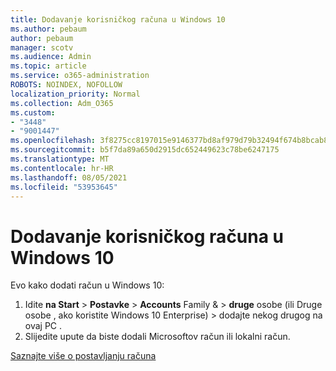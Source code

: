 ```yaml
---
title: Dodavanje korisničkog računa u Windows 10
ms.author: pebaum
author: pebaum
manager: scotv
ms.audience: Admin
ms.topic: article
ms.service: o365-administration
ROBOTS: NOINDEX, NOFOLLOW
localization_priority: Normal
ms.collection: Adm_O365
ms.custom:
- "3448"
- "9001447"
ms.openlocfilehash: 3f8275cc8197015e9146377bd8af979d79b32494f674b8bcab8df310d69e4a14
ms.sourcegitcommit: b5f7da89a650d2915dc652449623c78be6247175
ms.translationtype: MT
ms.contentlocale: hr-HR
ms.lasthandoff: 08/05/2021
ms.locfileid: "53953645"
---
```

# <a name="add-a-user-account-in-windows-10"></a>Dodavanje korisničkog računa u Windows 10

Evo kako dodati račun u Windows 10:

1. Idite **na Start**  >  **Postavke**  >  **Accounts** Family &  >  **druge** osobe (ili Druge osobe , ako koristite Windows 10 Enterprise) > dodajte nekog drugog na ovaj PC .
2. Slijedite upute da biste dodali Microsoftov račun ili lokalni račun.

[Saznajte više o postavljanju računa](https://support.microsoft.com/help/17197/)
